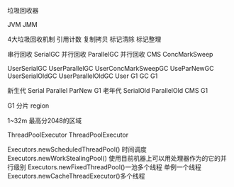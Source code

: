 垃圾回收器

JVM JMM

4大垃圾回收机制
引用计数
复制拷贝
标记清除
标记整理

串行回收 SerialGC
并行回收 ParallelGC
并行回收 CMS ConcMarkSweep

UserSerialGC                UserParallelGC UserConcMarkSweepGC
UseParNewGC UserSerialOldGC UserParallelOldGC User G1 GC
G1 

新生代
Serial Parallel ParNew G1
老年代
SerialOld ParallelOld CMS G1 

G1 分片 region

1~32m 最高分2048的区域

ThreadPoolExecutor
ThreadPoolExecutor

Executors.newScheduledThreadPool()  时间调度
Executors.newWorkStealingPool()  使用目前机器上可以用处理器作为的它的并行级别
Executors.newFixedThreadPool()一池多个线程
单例一个线程
Executors.newCacheThreadExecutor()多个线程